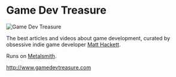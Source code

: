 # Game Dev Treasure

![Game Dev Treasure](http://i.imgur.com/o1Q5o03.png)

The best articles and videos about game development, curated by obsessive indie game developer [Matt Hackett]().

Runs on [Metalsmith](http://www.metalsmith.io/).

http://www.gamedevtreasure.com
